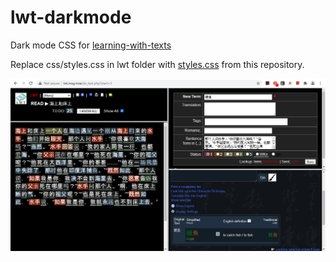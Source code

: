 # lwt-darkmode
Dark mode CSS for [learning-with-texts](https://learning-with-texts.sourceforge.io/)

Replace css/styles.css in lwt folder with [styles.css](styles.css) from this repository.

![Screenshot](lwt-dark.png)
